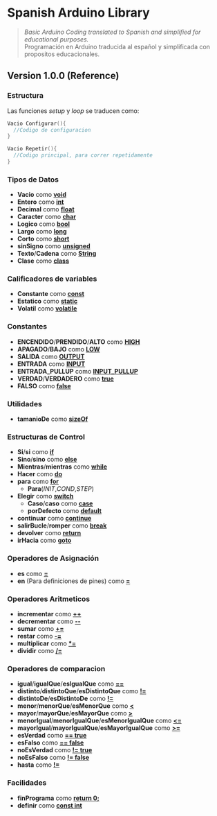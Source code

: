 # Spanish Arduino Library
> *Basic Arduino Coding translated to Spanish and simplified for educational purposes.*<br/>
> Programación en Arduino traducida al español y simplificada con propositos educacionales.

## Version 1.0.0 (Reference)
### Estructura
Las funciones *setup* y *loop* se traducen como:
```cpp
Vacio Configurar(){
  //Codigo de configuracion
}

Vacio Repetir(){
  //Codigo principal, para correr repetidamente 
}
```

### Tipos de Datos
* **Vacio**								como [**void**](https://www.arduino.cc/reference/en/language/variables/data-types/void/)  
* **Entero**							como [**int**](https://www.arduino.cc/reference/en/language/variables/data-types/int/)  
* **Decimal**							como [**float**](https://www.arduino.cc/reference/en/language/variables/data-types/float/)  
* **Caracter**							como [**char**](https://www.arduino.cc/reference/en/language/variables/data-types/char/)  
* **Logico**							como [**bool**](https://www.arduino.cc/reference/en/language/variables/data-types/bool/)  
* **Largo**								como [**long**](https://www.arduino.cc/reference/en/language/variables/data-types/long/)  
* **Corto**								como [**short**](https://www.arduino.cc/reference/en/language/variables/data-types/short/)  
* **sinSigno**							como [**unsigned**](https://www.arduino.cc/reference/en/language/variables/data-types/unsignedint/)  
* **Texto**/**Cadena**					como [**String**](https://www.arduino.cc/reference/en/language/variables/data-types/stringobject/)  
* **Clase**								como [**class**]()  

### Calificadores de variables
* **Constante**							como [**const**](https://www.arduino.cc/reference/en/language/variables/variable-scope-qualifiers/const/)  
* **Estatico**							como [**static**](https://www.arduino.cc/reference/en/language/variables/variable-scope-qualifiers/static/)  
* **Volatil**							como [**volatile**](https://www.arduino.cc/reference/en/language/variables/variable-scope-qualifiers/volatile/)  

### Constantes
* **ENCENDIDO**/**PRENDIDO**/**ALTO** 	como [**HIGH**](https://www.arduino.cc/reference/en/language/variables/constants/constants/)  
* **APAGADO**/**BAJO** 					como [**LOW**](https://www.arduino.cc/reference/en/language/variables/constants/constants/)  
* **SALIDA**							como [**OUTPUT**](https://www.arduino.cc/reference/en/language/variables/constants/constants/)  
* **ENTRADA**							como [**INPUT**](https://www.arduino.cc/reference/en/language/variables/constants/constants/)  
* **ENTRADA_PULLUP**					como [**INPUT_PULLUP**](https://www.arduino.cc/reference/en/language/variables/constants/constants/)  
* **VERDAD**/**VERDADERO**				como [**true**](https://www.arduino.cc/reference/en/language/variables/constants/constants/)  
* **FALSO**								como [**false**](https://www.arduino.cc/reference/en/language/variables/constants/constants/)  

### Utilidades
* **tamanioDe**							como [**sizeOf**](https://www.arduino.cc/reference/en/language/variables/utilities/sizeof/)  

### Estructuras de Control
* **Si**/**si**							como [**if**](https://www.arduino.cc/reference/en/language/structure/control-structure/if/)  
* **Sino**/**sino**						como [**else**](https://www.arduino.cc/reference/en/language/structure/control-structure/else/)  
* **Mientras**/**mientras**				como [**while**](https://www.arduino.cc/reference/en/language/structure/control-structure/while/)  
* **Hacer**								como [**do**](https://www.arduino.cc/reference/en/language/structure/control-structure/dowhile/)  
* **para**								como [**for**](https://www.arduino.cc/reference/en/language/structure/control-structure/for/)  
	* **Para**(*INIT*,*COND*,*STEP*)  
* **Elegir**							como [**switch**](https://www.arduino.cc/reference/en/language/structure/control-structure/switchcase/)  
	* **Caso**/**caso**						como [**case**](https://www.arduino.cc/reference/en/language/structure/control-structure/switchcase/)  
	* **porDefecto**						como [**default**](https://www.arduino.cc/reference/en/language/structure/control-structure/switchcase/)  
* **continuar**							como [**continue**](https://www.arduino.cc/reference/en/language/structure/control-structure/continue/)  
* **salirBucle**/**romper**				como [**break**](https://www.arduino.cc/reference/en/language/structure/control-structure/break/)  
* **devolver**							como [**return**](https://www.arduino.cc/reference/en/language/structure/control-structure/return/)  
* **irHacia**							como [**goto**](https://www.arduino.cc/reference/en/language/structure/control-structure/goto/)  

### Operadores de Asignación
* **es**								como [**=**](https://www.arduino.cc/reference/en/language/structure/arithmetic-operators/assignment/)  
* **en** (Para definiciones de pines)	como [**=**](https://www.arduino.cc/reference/en/language/structure/arithmetic-operators/assignment/)  

### Operadores Aritmeticos
* **incrementar**						como [**++**](https://www.arduino.cc/reference/en/language/structure/compound-operators/increment/)  
* **decrementar**						como [**--**](https://www.arduino.cc/reference/en/language/structure/compound-operators/decrement/)  
* **sumar**								como [**+=**](https://www.arduino.cc/reference/en/language/structure/compound-operators/compoundaddition/)  
* **restar**							como [**-=**](https://www.arduino.cc/reference/en/language/structure/compound-operators/compoundsubtraction/)  
* **multiplicar**						como [**\*=**](https://www.arduino.cc/reference/en/language/structure/compound-operators/compoundmultiplication/)  
* **dividir**							como [**/=**](https://www.arduino.cc/reference/en/language/structure/compound-operators/compounddivision/)  

### Operadores de comparacion
* **igual**/**igualQue**/**esIgualQue**					como [**==**](https://www.arduino.cc/reference/en/language/structure/comparison-operators/equalto/)  
* **distinto**/**distintoQue**/**esDistintoQue**		como [**!=**](https://www.arduino.cc/reference/en/language/structure/comparison-operators/notequalto/)  
* **distintoDe**/**esDistintoDe**						como [**!=**](https://www.arduino.cc/reference/en/language/structure/comparison-operators/notequalto/)  
* **menor**/**menorQue**/**esMenorQue**					como [**<**](https://www.arduino.cc/reference/en/language/structure/comparison-operators/lessthan/)  
* **mayor**/**mayorQue**/**esMayorQue**					como [**>**](https://www.arduino.cc/reference/en/language/structure/comparison-operators/greaterthan/)  
* **menorIgual**/**menorIgualQue**/**esMenorIgualQue**	como [**<=**](https://www.arduino.cc/reference/en/language/structure/comparison-operators/lessthanorequalto/)  
* **mayorIgual**/**mayorIgualQue**/**esMayorIgualQue**	como [**>=**](https://www.arduino.cc/reference/en/language/structure/comparison-operators/greaterthanorequalto/)  
* **esVerdad**											como [**== true**]()  
* **esFalso**											como [**== false**]()  
* **noEsVerdad**										como [**!= true**]()  
* **noEsFalso**											como [**!= false**]()  
* **hasta**												como [**!=**](https://www.arduino.cc/reference/en/language/structure/comparison-operators/notequalto/)  

### Facilidades
* **finPrograma**						como [**return 0;**]()  
* **definir**							como [**const int**]()  
